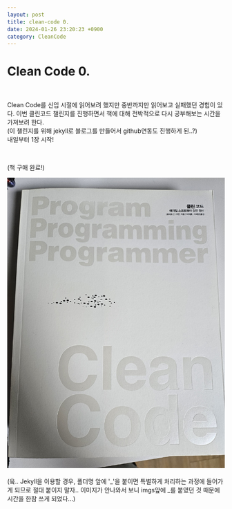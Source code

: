 ```yaml
---
layout: post
title: clean-code 0.
date: 2024-01-26 23:20:23 +0900
category: CleanCode
---
```


# Clean Code 0.

<br>

Clean Code를 신입 시절에 읽어보려 했지만 중반까지만 읽어보고 실패했던 경험이 있다.
이번 클린코드 챌린지를 진행하면서 책에 대해 전박적으로 다시 공부해보는 시간을 가져보려 한다.
<br>
(이 챌린지를 위해 jekyll로 블로그를 만들어서 github연동도 진행하게 된..?)
<br>
내일부터 1장 시작!

<br>

(책 구매 완료!)
<br>

<img src="/imgs/clean_code/buybook.png" alt="clean_code">
<br>
<br>
(읔.. Jekyll을 이용할 경우, 폴더명 앞에 '_'을 붙이면 특별하게 처리하는 과정에 들어가게 되므로 절대 붙이지 말자.. 이미지가 안나와서 보니 imgs앞에 _를 붙였던 것 때문에 시간을 한참 쓰게 되었다...)
